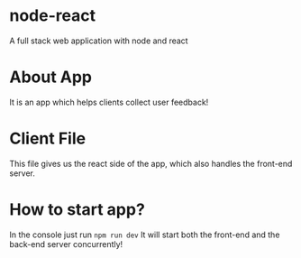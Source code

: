 # node-react
A full stack web application with node and react

# About App
It is an app which helps clients collect user feedback!

# Client File
This file gives us the react side of the app, which also handles the front-end server.

# How to start app?
In the console just run `npm run dev` It will start both the front-end and the back-end server concurrently!
